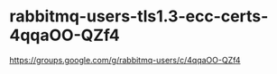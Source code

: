 # rabbitmq-users-tls1.3-ecc-certs-4qqaOO-QZf4
https://groups.google.com/g/rabbitmq-users/c/4qqaOO-QZf4
